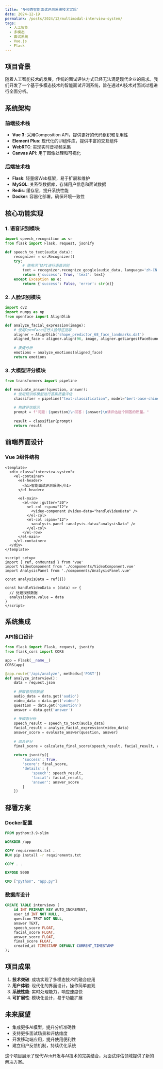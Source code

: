 ```yaml
---
title: '多模态智能面试评测系统技术实现'
date: 2024-12-19
permalink: /posts/2024/12/multimodal-interview-system/
tags:
  - 人工智能
  - 多模态
  - 面试系统
  - Vue.js
  - Flask
---
```


## 项目背景

随着人工智能技术的发展，传统的面试评估方式已经无法满足现代企业的需求。我们开发了一个基于多模态技术的智能面试评测系统，旨在通过AI技术对面试过程进行全面分析。

## 系统架构

### 前端技术栈
- **Vue 3**: 采用Composition API，提供更好的代码组织和复用性
- **Element Plus**: 现代化的UI组件库，提供丰富的交互组件
- **WebRTC**: 实现实时音视频采集
- **Canvas API**: 用于图像处理和可视化

### 后端技术栈
- **Flask**: 轻量级Web框架，易于扩展和维护
- **MySQL**: 关系型数据库，存储用户信息和面试数据
- **Redis**: 缓存层，提升系统性能
- **Docker**: 容器化部署，确保环境一致性

## 核心功能实现

### 1. 语音识别模块

```python
import speech_recognition as sr
from flask import Flask, request, jsonify

def speech_to_text(audio_data):
    recognizer = sr.Recognizer()
    try:
        # 使用讯飞API进行语音识别
        text = recognizer.recognize_google(audio_data, language='zh-CN')
        return {'success': True, 'text': text}
    except Exception as e:
        return {'success': False, 'error': str(e)}
```

### 2. 人脸识别模块

```python
import cv2
import numpy as np
from openface import AlignDlib

def analyze_facial_expression(image):
    # 使用OpenFace进行人脸特征提取
    aligner = AlignDlib('shape_predictor_68_face_landmarks.dat')
    aligned_face = aligner.align(96, image, aligner.getLargestFaceBoundingBox(image))
    
    # 表情分析
    emotions = analyze_emotions(aligned_face)
    return emotions
```

### 3. 大模型评分模块

```python
from transformers import pipeline

def evaluate_answer(question, answer):
    # 使用预训练模型进行答案质量评估
    classifier = pipeline("text-classification", model="bert-base-chinese")
    
    # 构建评估提示
    prompt = f"问题：{question}\n回答：{answer}\n请评估这个回答的质量。"
    
    result = classifier(prompt)
    return result
```

## 前端界面设计

### Vue 3组件结构

```vue
<template>
  <div class="interview-system">
    <el-container>
      <el-header>
        <h1>智能面试评测系统</h1>
      </el-header>
      
      <el-main>
        <el-row :gutter="20">
          <el-col :span="12">
            <video-component @video-data="handleVideoData" />
          </el-col>
          <el-col :span="12">
            <analysis-panel :analysis-data="analysisData" />
          </el-col>
        </el-row>
      </el-main>
    </el-container>
  </div>
</template>

<script setup>
import { ref, onMounted } from 'vue'
import VideoComponent from './components/VideoComponent.vue'
import AnalysisPanel from './components/AnalysisPanel.vue'

const analysisData = ref({})

const handleVideoData = (data) => {
  // 处理视频数据
  analysisData.value = data
}
</script>
```

## 系统集成

### API接口设计

```python
from flask import Flask, request, jsonify
from flask_cors import CORS

app = Flask(__name__)
CORS(app)

@app.route('/api/analyze', methods=['POST'])
def analyze_interview():
    data = request.json
    
    # 获取音视频数据
    audio_data = data.get('audio')
    video_data = data.get('video')
    question = data.get('question')
    answer = data.get('answer')
    
    # 多模态分析
    speech_result = speech_to_text(audio_data)
    facial_result = analyze_facial_expression(video_data)
    answer_score = evaluate_answer(question, answer)
    
    # 综合评分
    final_score = calculate_final_score(speech_result, facial_result, answer_score)
    
    return jsonify({
        'success': True,
        'score': final_score,
        'details': {
            'speech': speech_result,
            'facial': facial_result,
            'answer': answer_score
        }
    })
```

## 部署方案

### Docker配置

```dockerfile
FROM python:3.9-slim

WORKDIR /app

COPY requirements.txt .
RUN pip install -r requirements.txt

COPY . .

EXPOSE 5000

CMD ["python", "app.py"]
```

### 数据库设计

```sql
CREATE TABLE interviews (
    id INT PRIMARY KEY AUTO_INCREMENT,
    user_id INT NOT NULL,
    question TEXT NOT NULL,
    answer TEXT,
    speech_score FLOAT,
    facial_score FLOAT,
    answer_score FLOAT,
    final_score FLOAT,
    created_at TIMESTAMP DEFAULT CURRENT_TIMESTAMP
);
```

## 项目成果

1. **技术突破**: 成功实现了多模态技术的融合应用
2. **用户体验**: 现代化的界面设计，操作简单直观
3. **系统性能**: 实时处理能力，响应速度快
4. **可扩展性**: 模块化设计，易于功能扩展

## 未来展望

- 集成更多AI模型，提升分析准确性
- 支持更多面试场景和评估维度
- 开发移动端应用，提升使用便利性
- 建立用户反馈机制，持续优化系统

这个项目展示了现代Web开发与AI技术的完美结合，为面试评估领域提供了新的解决方案。